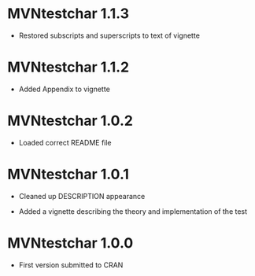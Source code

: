 MVNtestchar 1.1.3
=================

-   Restored subscripts and superscripts to text of vignette

MVNtestchar 1.1.2
=================

-   Added Appendix to vignette

MVNtestchar 1.0.2
=================

-   Loaded correct README file

MVNtestchar 1.0.1
=================

-   Cleaned up DESCRIPTION appearance

-   Added a vignette describing the theory and implementation of the test

MVNtestchar 1.0.0
=================

-   First version submitted to CRAN
